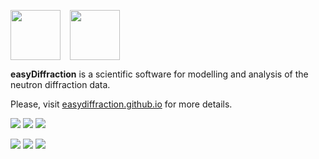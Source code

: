 <img src="https://easydiffraction.github.io/images/easydiffraction-logo.svg" height="80"><img width="15"><img src="https://easydiffraction.github.io/images/easydiffraction-text.svg" height="80">

**easyDiffraction** is a scientific software for modelling and analysis of the neutron diffraction data.

Please, visit [easydiffraction.github.io](http://easydiffraction.github.io) for more details.

[![][25]][20] [![][26]][20] [![][27]][20]

[![][35]][30] [![][45]][40] [![][55]][50]

<!---Travis CI Build Status--->
[20]: https://travis-ci.org/easyDiffraction/easyDiffraction
[25]: http://badges.herokuapp.com/travis/easydiffraction/easydiffraction?style=flat-square&env=BADGE=win&label=Windows%2010.0&branch=master
[26]: http://badges.herokuapp.com/travis/easydiffraction/easydiffraction?style=flat-square&env=BADGE=osx&label=macOS%2010.13%20(High%20Sierra)&branch=master
[27]: http://badges.herokuapp.com/travis/easydiffraction/easydiffraction?style=flat-square&env=BADGE=linux&label=Ubuntu%20Linux%2016.04%20(Xenial)&branch=master

<!---GitHub Latest Release--->
[30]: https://github.com/easyDiffraction/easyDiffraction/releases/tag/v0.3.5
[35]: https://img.shields.io/badge/Release-v0.3.5_(23_Oct_2019)-informational.svg?style=flat-square

<!---User Manual--->
[40]: https://easydiffraction.github.io/documentation.html
[45]: https://img.shields.io/badge/User_Manual-v0.0.3_(9_Oct_2019)-informational.svg?style=flat-square

<!---License--->
[50]: https://github.com/easyDiffraction/easyDiffraction/blob/master/LICENSE
[55]: https://img.shields.io/badge/License-GNU_GPL_v3.0-informational.svg?style=flat-square
